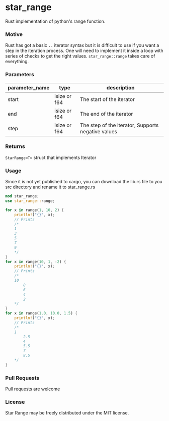 
# star_range

  Rust implementation of python's range function.

### Motive

Rust has got a basic ``..`` iterator syntax but it is difficult to use if you want a step in the iteration process. One will need to implement it inside a loop with series of checks to get the right values. ``star_range::range`` takes care of everything.

### Parameters

|parameter_name|type|description
|--|--|--|
| start | isize  or  f64 | The start of the iterator
| end | isize  or  f64 | The end of the iterator
| step | isize  or  f64 | The step of the iterator, Supports negative values


### Returns 

``StarRange<T>`` struct that implements Iterator

### Usage 


Since it is not yet published to cargo, you can download the lib.rs file to you src directory and rename it to star_range.rs

```rust
mod star_range;
use star_range::range;

for x in range(1, 10, 2) {
	println!("{}", x); 
	// Prints
	/*
	1
	3
	5
	7
	9
	*/
}
for x in range(10, 1, -2) {
	println!("{}", x); 
	// Prints
	/*
	10
    	8
    	6
    	4
    	2
	*/
}
for x in range(1.0, 10.0, 1.5) {
	println!("{}", x); 
	// Prints
	/*
	1
    	2.5
    	4
    	5.5
    	7
    	8.5
	*/
}


```


### Pull Requests

  

Pull requests are welcome

  

### License

  

Star Range may be freely distributed under the MIT license.

